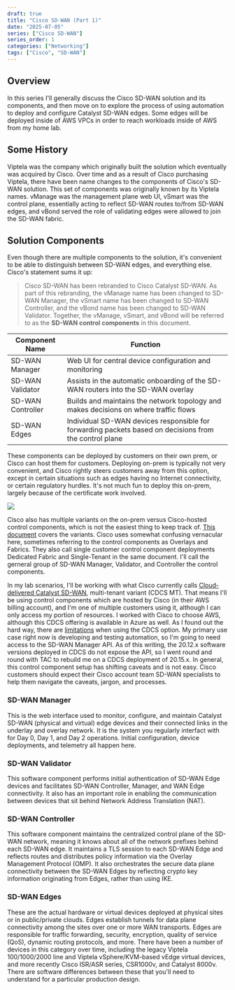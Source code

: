 ```yaml
---
draft: true
title: "Cisco SD-WAN (Part 1)"
date: "2025-07-05"
series: ["Cisco SD-WAN"]
series_order: 1
categories: ["Networking"]
tags: ["Cisco", "SD-WAN"]
---
```


## Overview

In this series I'll generally discuss the Cisco SD-WAN solution and its components, and then move on to explore the process of using automation to deploy and configure Catalyst SD-WAN edges. Some edges will be deployed inside of AWS VPCs in order to reach workloads inside of AWS from my home lab.

<!--more-->

## Some History

Viptela was the company which originally built the solution which eventually was acquired by Cisco. Over time and as a result of Cisco purchasing Viptela, there have been name changes to the components of Cisco's SD-WAN solution. This set of components was originally known by its Viptela names. vManage was the management plane web UI, vSmart was the control plane, essentially acting to reflect SD-WAN routes to/from SD-WAN edges, and vBond served the role of validating edges were allowed to join the SD-WAN fabric. 

## Solution Components

Even though there are multiple components to the solution, it's convenient to be able to distinguish between SD-WAN edges, and everything else. Cisco's statement sums it up:

>Cisco SD-WAN has been rebranded to Cisco Catalyst SD-WAN. As part of this rebranding, the vManage name has been changed to SD-WAN Manager, the vSmart name has been changed to SD-WAN Controller, and the vBond name has been changed to SD-WAN Validator. Together, the vManage, vSmart, and vBond will be referred to as the **SD-WAN control components** in this document.

| Component Name | Function |
| -------------- | -------- |
| SD-WAN Manager | Web UI for central device configuration and monitoring |
| SD-WAN Validator | Assists in the automatic onboarding of the SD-WAN routers into the SD-WAN overlay |
| SD-WAN Controller | Builds and maintains the network topology and makes decisions on where traffic flows |
| SD-WAN Edges | Individual SD-WAN devices responsible for forwarding packets based on decisions from the control plane |

These components can be deployed by customers on their own prem, or Cisco can host them for customers. Deploying on-prem is typically not very convenient, and Cisco rightly steers customers away from this option, except in certain situations such as edges having no Internet connectivity, or certain regulatory hurdles. It's not much fun to deploy this on-prem, largely because of the certificate work involved.

![](/images/cisco-sdwan-solution.png)

Cisco also has multiple variants on the on-prem versus Cisco-hosted control components, which is not the easiest thing to keep track of. [This document](https://www.cisco.com/c/en/us/td/docs/routers/sdwan/knowledge-base/CloudOps/b-cisco-sdwan-cloudops/m-cloudops-overview.html#overlay-types) covers the variants. Cisco uses somewhat confusing vernacular here, sometimes referring to the control components as Overlays and Fabrics. They also call single customer control component deployments Dedicated Fabric and Single-Tenant in the same document. I'll call the gerneral group of SD-WAN Manager, Validator, and Controller the control components.

In my lab scenarios, I'll be working with what Cisco currently calls [Cloud-delivered Catalyst SD-WAN](https://www.cisco.com/c/en/us/td/docs/routers/sdwan/configuration/cloud-delivered-cisco-catalyst-sd-wan-getting-started-guide/cloud-delivered-getting-started.html), multi-tenant variant (CDCS MT). That means I'll be using control components which are hosted by Cisco (in their AWS billing account), and I'm one of multiple customers using it, although I can only access my portion of resources. I worked with Cisco to choose AWS, although this CDCS offering is available in Azure as well. As I found out the hard way, there are [limitations](https://www.cisco.com/c/en/us/td/docs/routers/sdwan/configuration/cloud-delivered-cisco-catalyst-sd-wan-getting-started-guide/cloud-delivered-getting-started.html#c-additional-considerations) when using the CDCS option. My primary use case right now is developing and testing automation, so I'm going to need access to the SD-WAN Manager API. As of this writing, the 20.12.x software versions deployed in CDCS do not expose the API, so I went round and round with TAC to rebuild me on a CDCS deployment of 20.15.x. In general, this control component setup has shifting caveats and is not easy. Cisco customers should expect their Cisco account team SD-WAN specialists to help them navigate the caveats, jargon, and processes.

### SD-WAN Manager

This is the web interface used to monitor, configure, and maintain Catalyst SD-WAN (physical and virtual) edge devices and their connected links in the underlay and overlay network. It is the system you regularly interfact with for Day 0, Day 1, and Day 2 operations. Initial configuration, device deployments, and telemetry all happen here.

### SD-WAN Validator

This software component performs initial authentication of SD-WAN Edge devices and facilitates SD-WAN Controller, Manager, and WAN Edge connectivity. It also has an important role in enabling the communication between devices that sit behind Network Address Translation (NAT).

### SD-WAN Controller

This software component maintains the centralized control plane of the SD-WAN network, meaning it knows about all of the network prefixes behind each SD-WAN edge. It maintains a TLS session to each SD-WAN Edge and reflects routes and distributes policy information via the Overlay Management Protocol (OMP). It also orchestrates the secure data plane connectivity between the SD-WAN Edges by reflecting crypto key information originating from Edges, rather than using IKE.

### SD-WAN Edges

These are the actual hardware or virtual devices deployed at physical sites or in public/private clouds. Edges  establish tunnels for data plane connectivity among the sites over one or more WAN transports. Edges are responsible for traffic forwarding, security, encryption, quality of service (QoS), dynamic routing protocols, and more. There have been a number of devices in this category over time, including the legacy Viptela 100/1000/2000 line and Viptela vSphere/KVM-based vEdge virtual devices, and more recently Cisco ISR/ASR series, CSR1000v, and Catalyst 8000v. There are software differences between these that you'll need to understand for a particular production design.